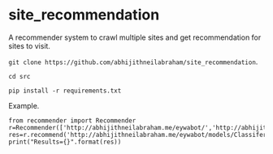 # site_recommendation
A recommender system to crawl multiple sites and get recommendation for sites to visit.

`git clone https://github.com/abhijithneilabraham/site_recommendation`.  


`cd src`

```pip install -r requirements.txt```

Example.  
```
from recommender import Recommender
r=Recommender(['http://abhijithneilabraham.me/eywabot/','http://abhijithneilabraham.me/','https://abhisharmab.github.io/','https://karuvally.github.io/'],crawl=True)
res=r.recommend('http://abhijithneilabraham.me/eywabot/models/Classifer/',num=2)
print("Results={}".format(res))
```



